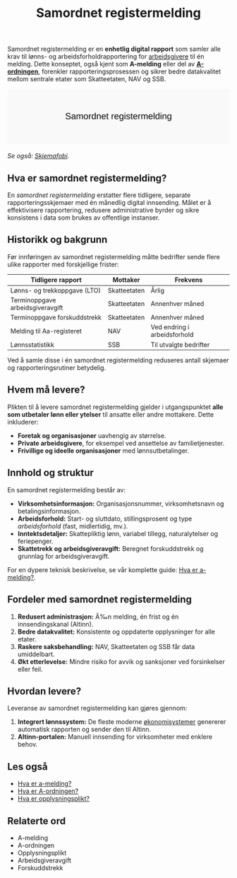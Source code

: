 ﻿---
title: "Samordnet registermelding"
meta_title: "Samordnet registermelding"
meta_description: 'Samordnet registermelding er en **enhetlig digital rapport** som samler alle krav til lønns- og arbeidsforholdrapportering for [arbeidsgivere](/blogs/regnskap/...'
slug: samordnet-registermelding
type: blog
layout: pages/single
---

Samordnet registermelding er en **enhetlig digital rapport** som samler alle krav til lønns- og arbeidsforholdrapportering for [arbeidsgivere](/blogs/regnskap/arbeidsgiver "Arbeidsgiver “ Roller og Ansvar i Norsk Arbeidsliv og Regnskap") til én melding. Dette konseptet, også kjent som **A-melding** eller del av **[A-ordningen](/blogs/regnskap/hva-er-a-ordningen "Hva er A-ordningen?")**, forenkler rapporteringsprosessen og sikrer bedre datakvalitet mellom sentrale etater som Skatteetaten, NAV og SSB.


![Samordnet registermelding](samordnet-registermelding-image.svg)

*Se også: [Skjemafobi](/blogs/regnskap/skjemafobi "Skjemafobi “ Hvordan overvinne frykt for skjemaer i regnskap").*


## Hva er samordnet registermelding?

En *samordnet registermelding* erstatter flere tidligere, separate rapporteringsskjemaer med én månedlig digital innsending. Målet er å effektivisere rapportering, redusere administrative byrder og sikre konsistens i data som brukes av offentlige instanser.

## Historikk og bakgrunn

Før innføringen av samordnet registermelding måtte bedrifter sende flere ulike rapporter med forskjellige frister:

| Tidligere rapport                  | Mottaker       | Frekvens                      |
|-----------------------------------|----------------|-------------------------------|
| Lønns- og trekkoppgave (LTO)      | Skatteetaten   | Årlig                         |
| Terminoppgave arbeidsgiveravgift  | Skatteetaten   | Annenhver måned               |
| Terminoppgave forskuddstrekk      | Skatteetaten   | Annenhver måned               |
| Melding til Aa-registeret         | NAV            | Ved endring i arbeidsforhold  |
| Lønnsstatistikk                   | SSB            | Til utvalgte bedrifter        |

Ved å samle disse i én samordnet registermelding reduseres antall skjemaer og rapporteringsrutiner betydelig.

## Hvem må levere?

Plikten til å levere samordnet registermelding gjelder i utgangspunktet **alle som utbetaler lønn eller ytelser** til ansatte eller andre mottakere. Dette inkluderer:

* **Foretak og organisasjoner** uavhengig av størrelse.
* **Private arbeidsgivere**, for eksempel ved ansettelse av familietjenester.
* **Frivillige og ideelle organisasjoner** med lønnsutbetalinger.

## Innhold og struktur

En samordnet registermelding består av:

* **Virksomhetsinformasjon:** Organisasjonsnummer, virksomhetsnavn og betalingsinformasjon.
* **Arbeidsforhold:** Start- og sluttdato, stillingsprosent og type *arbeidsforhold* (fast, midlertidig, mv.).
* **Inntektsdetaljer:** Skattepliktig lønn, variabel tillegg, naturalytelser og feriepenger.
* **Skattetrekk og arbeidsgiveravgift:** Beregnet forskuddstrekk og grunnlag for arbeidsgiveravgift.

For en dypere teknisk beskrivelse, se vår komplette guide: [Hva er a-melding?](/blogs/regnskap/hva-er-a-melding "Hva er a-melding?").

## Fordeler med samordnet registermelding

1. **Redusert administrasjon:** Ã‰n melding, én frist og én innsendingskanal (Altinn).
2. **Bedre datakvalitet:** Konsistente og oppdaterte opplysninger for alle etater.
3. **Raskere saksbehandling:** NAV, Skatteetaten og SSB får data umiddelbart.
4. **Økt etterlevelse:** Mindre risiko for avvik og sanksjoner ved forsinkelser eller feil.

## Hvordan levere?

Leveranse av samordnet registermelding kan gjøres gjennom:

1. **Integrert lønnssystem:** De fleste moderne [økonomisystemer](/blogs/regnskap/hva-er-regnskap "Hva er regnskap? En Enkel Forklaring") genererer automatisk rapporten og sender den til Altinn.
2. **Altinn-portalen:** Manuell innsending for virksomheter med enklere behov.

## Les også

* [Hva er a-melding?](/blogs/regnskap/hva-er-a-melding "Hva er a-melding?")  
* [Hva er A-ordningen?](/blogs/regnskap/hva-er-a-ordningen "Hva er A-ordningen?")  
* [Hva er opplysningsplikt?](/blogs/regnskap/hva-er-opplysningsplikt "Hva er opplysningsplikt? Komplett guide til rapporteringsplikt")

## Relaterte ord

* A-melding  
* A-ordningen  
* Opplysningsplikt  
* Arbeidsgiveravgift  
* Forskuddstrekk










